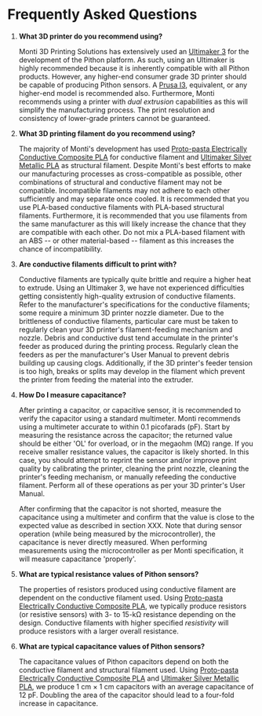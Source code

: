 # Frequently Asked Questions #

1. **What 3D printer do you recommend using?**

    Monti 3D Printing Solutions has extensively used an [Ultimaker 3](https://www.printyourmind3d.ca/products/ultimaker-s3-studio-3d-printer?variant=30108183167042&currency=CAD&utm_medium=product_sync&utm_source=google&utm_content=sag_organic&utm_campaign=sag_organic&gclid=CjwKCAjwos-HBhB3EiwAe4xM9yV7uknP2fZNOiuO5EQbyxLlzKxB9TC0XhfSdVipGeprtFxEK2JKfxoCgkwQAvD_BwE) for the development of the Pithon platform. As such, using an Ultimaker is highly recommended because it is inherently compatible with all Pithon products. However, any higher-end consumer grade 3D printer should be capable of producing Pithon sensors. A [Prusa I3](https://shop.prusa3d.com/en/3d-printers/180-original-prusa-i3-mk3s-kit.html?gclid=Cj0KCQjwub-HBhCyARIsAPctr7y23jwYAAirW0L1mRWCBmT5142w8jbB9MeH0rOOPV-LDTmjdhxx6TgaAqLMEALw_wcB#), equivalent, or any higher-end model is recommended also. Furthermore, Monti recommends using a printer with *dual extrusion* capabilities as this will simplify the manufacturing process. The print resolution and consistency of lower-grade printers cannot be guaranteed.

2. **What 3D printing filament do you recommend using?**

    The majority of Monti's development has used [Proto-pasta Electrically Conductive Composite PLA](https://www.proto-pasta.com/products/conductive-pla) for conductive filament and [Ultimaker Silver Metallic PLA](https://www.voxelfactory.com/products/ultimaker-silver-metallic-pla-2-85mm-750g) as structural filament. Despite Monti's best efforts to make our manufacturing processes as cross-compatible as possible, other combinations of structural and conductive filament may not be compatible. Incompatible filaments may not adhere to each other sufficiently and may separate once cooled. It is recommended that you use PLA-based conductive filaments with PLA-based structural filaments. Furthermore, it is recommended that you use filaments from the same manufacturer as this will likely increase the chance that they are compatible with each other. Do not mix a PLA-based filament with an ABS -- or other material-based -- filament as this increases the chance of incompatibility.

3. **Are conductive filaments difficult to print with?**

    Conductive filaments are typically quite brittle and require a higher heat to extrude. Using an Ultimaker 3, we have not experienced difficulties getting consistently high-quality extrusion of conductive filaments. Refer to the manufacturer's specifications for the conductive filaments; some require a minimum 3D printer nozzle diameter. Due to the brittleness of conductive filaments, particular care must be taken to regularly clean your 3D printer's filament-feeding mechanism and nozzle. Debris and conductive dust tend accumulate in the printer's feeder as produced during the printing process. Regularly clean the feeders as per the manufacturer's User Manual to prevent debris building up causing clogs. Additionally, if the 3D printer's feeder tension is too high, breaks or splits may develop in the filament which prevent the printer from feeding the material into the extruder.

4. **How Do I measure capacitance?**

    After printing a capacitor, or capacitive sensor, it is recommended to verify the capacitor using a standard multimeter. Monti recommends using a multimeter accurate to within 0.1 picofarads (pF). Start by measuring the resistance across the capacitor; the returned value should be either 'OL' for overload, or in the megaohm (MΩ) range. If you receive smaller resistance values, the capacitor is likely shorted. In this case, you should attempt to reprint the sensor and/or improve print quality by calibrating the printer, cleaning the print nozzle, cleaning the printer's feeding mechanism, or manually refeeding the conductive filament. Perform all of these operations as per your 3D printer's User Manual.
    
    After confirming that the capacitor is not shorted, measure the capacitance using a multimeter and confirm that the value is close to the expected value as described in section XXX. Note that during sensor operation (while being measured by the microcontroller), the capacitance is never directly measured. <!-- It is indirectly measured using a process known as *AC decoupling* as described in section XXX. --> When performing measurements using the microcontroller as per Monti specification, it will measure capacitance 'properly'.

5. **What are typical resistance values of Pithon sensors?**

    The properties of resistors produced using conductive filament are dependent on the conductive filament used. Using [Proto-pasta Electrically Conductive Composite PLA](https://www.proto-pasta.com/products/conductive-pla), we typically produce resistors (or resistive sensors) with 3- to 15-kΩ resistance depending on the design. Conductive filaments with higher specified *resistivity* will produce resistors with a larger overall resistance.

6. **What are typical capacitance values of Pithon sensors?**

    The capacitance values of Pithon capacitors depend on both the conductive filament and structural filament used. Using [Proto-pasta Electrically Conductive Composite PLA](https://www.proto-pasta.com/products/conductive-pla) and [Ultimaker Silver Metallic PLA](https://www.voxelfactory.com/products/ultimaker-silver-metallic-pla-2-85mm-750g), we produce 1 cm × 1 cm capacitors with an average capacitance of 12 pF. Doubling the area of the capacitor should lead to a four-fold increase in capacitance.
